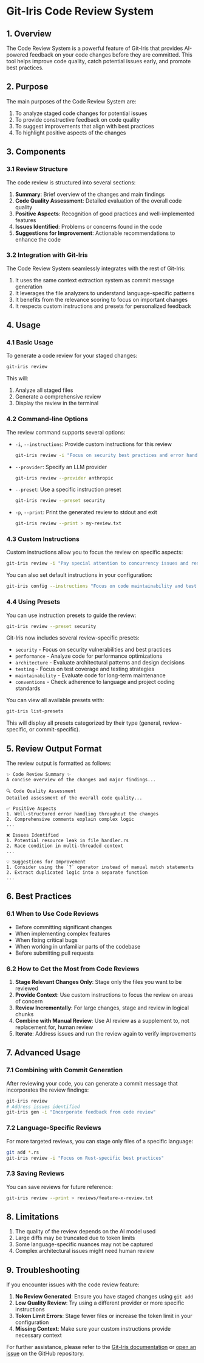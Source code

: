 # Git-Iris Code Review System

## 1. Overview

The Code Review System is a powerful feature of Git-Iris that provides AI-powered feedback on your code changes before they are committed. This tool helps improve code quality, catch potential issues early, and promote best practices.

## 2. Purpose

The main purposes of the Code Review System are:

1. To analyze staged code changes for potential issues
2. To provide constructive feedback on code quality
3. To suggest improvements that align with best practices
4. To highlight positive aspects of the changes

## 3. Components

### 3.1 Review Structure

The code review is structured into several sections:

1. **Summary**: Brief overview of the changes and main findings
2. **Code Quality Assessment**: Detailed evaluation of the overall code quality
3. **Positive Aspects**: Recognition of good practices and well-implemented features
4. **Issues Identified**: Problems or concerns found in the code
5. **Suggestions for Improvement**: Actionable recommendations to enhance the code

### 3.2 Integration with Git-Iris

The Code Review System seamlessly integrates with the rest of Git-Iris:

1. It uses the same context extraction system as commit message generation
2. It leverages the file analyzers to understand language-specific patterns
3. It benefits from the relevance scoring to focus on important changes
4. It respects custom instructions and presets for personalized feedback

## 4. Usage

### 4.1 Basic Usage

To generate a code review for your staged changes:

```bash
git-iris review
```

This will:

1. Analyze all staged files
2. Generate a comprehensive review
3. Display the review in the terminal

### 4.2 Command-line Options

The review command supports several options:

- `-i`, `--instructions`: Provide custom instructions for this review

  ```bash
  git-iris review -i "Focus on security best practices and error handling"
  ```

- `--provider`: Specify an LLM provider

  ```bash
  git-iris review --provider anthropic
  ```

- `--preset`: Use a specific instruction preset

  ```bash
  git-iris review --preset security
  ```

- `-p`, `--print`: Print the generated review to stdout and exit
  ```bash
  git-iris review --print > my-review.txt
  ```

### 4.3 Custom Instructions

Custom instructions allow you to focus the review on specific aspects:

```bash
git-iris review -i "Pay special attention to concurrency issues and resource leaks"
```

You can also set default instructions in your configuration:

```bash
git-iris config --instructions "Focus on code maintainability and test coverage"
```

### 4.4 Using Presets

You can use instruction presets to guide the review:

```bash
git-iris review --preset security
```

Git-Iris now includes several review-specific presets:

- `security` - Focus on security vulnerabilities and best practices
- `performance` - Analyze code for performance optimizations
- `architecture` - Evaluate architectural patterns and design decisions
- `testing` - Focus on test coverage and testing strategies
- `maintainability` - Evaluate code for long-term maintenance
- `conventions` - Check adherence to language and project coding standards

You can view all available presets with:

```bash
git-iris list-presets
```

This will display all presets categorized by their type (general, review-specific, or commit-specific).

## 5. Review Output Format

The review output is formatted as follows:

```
✨ Code Review Summary ✨
A concise overview of the changes and major findings...

🔍 Code Quality Assessment
Detailed assessment of the overall code quality...

✅ Positive Aspects
1. Well-structured error handling throughout the changes
2. Comprehensive comments explain complex logic
...

❌ Issues Identified
1. Potential resource leak in file_handler.rs
2. Race condition in multi-threaded context
...

💡 Suggestions for Improvement
1. Consider using the `?` operator instead of manual match statements
2. Extract duplicated logic into a separate function
...
```

## 6. Best Practices

### 6.1 When to Use Code Reviews

- Before committing significant changes
- When implementing complex features
- When fixing critical bugs
- When working in unfamiliar parts of the codebase
- Before submitting pull requests

### 6.2 How to Get the Most from Code Reviews

1. **Stage Relevant Changes Only**: Stage only the files you want to be reviewed
2. **Provide Context**: Use custom instructions to focus the review on areas of concern
3. **Review Incrementally**: For large changes, stage and review in logical chunks
4. **Combine with Manual Review**: Use AI review as a supplement to, not replacement for, human review
5. **Iterate**: Address issues and run the review again to verify improvements

## 7. Advanced Usage

### 7.1 Combining with Commit Generation

After reviewing your code, you can generate a commit message that incorporates the review findings:

```bash
git-iris review
# Address issues identified
git-iris gen -i "Incorporate feedback from code review"
```

### 7.2 Language-Specific Reviews

For more targeted reviews, you can stage only files of a specific language:

```bash
git add *.rs
git-iris review -i "Focus on Rust-specific best practices"
```

### 7.3 Saving Reviews

You can save reviews for future reference:

```bash
git-iris review --print > reviews/feature-x-review.txt
```

## 8. Limitations

1. The quality of the review depends on the AI model used
2. Large diffs may be truncated due to token limits
3. Some language-specific nuances may not be captured
4. Complex architectural issues might need human review

## 9. Troubleshooting

If you encounter issues with the code review feature:

1. **No Review Generated**: Ensure you have staged changes using `git add`
2. **Low Quality Review**: Try using a different provider or more specific instructions
3. **Token Limit Errors**: Stage fewer files or increase the token limit in your configuration
4. **Missing Context**: Make sure your custom instructions provide necessary context

For further assistance, please refer to the [Git-Iris documentation](https://github.com/hyperb1iss/git-iris/wiki) or [open an issue](https://github.com/hyperb1iss/git-iris/issues) on the GitHub repository.
